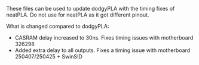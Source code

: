These files can be used to update dodgyPLA with the timing fixes of neatPLA.
Do not use for neatPLA as it got different pinout.

What is changed compared to dodgyPLA:
- CASRAM delay increased to 30ns. Fixes timing issues with motherboard 326298
- Added extra delay to all outputs. Fixes a timing issue with motherboard 250407/250425 + SwinSID